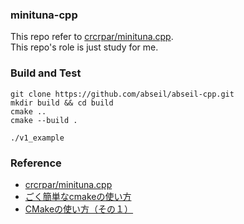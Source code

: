 ### minituna-cpp
This repo refer to [crcrpar/minituna.cpp](https://github.com/crcrpar/minituna.cpp).  
This repo's role is just study for me.

### Build and Test
```
git clone https://github.com/abseil/abseil-cpp.git
mkdir build && cd build
cmake ..
cmake --build .
```

```
./v1_example
```

### Reference
- [crcrpar/minituna.cpp](https://github.com/crcrpar/minituna.cpp)
- [ごく簡単なcmakeの使い方](https://qiita.com/termoshtt/items/539541c180dfc40a1189)
- [CMakeの使い方（その１）](https://qiita.com/shohirose/items/45fb49c6b429e8b204ac)